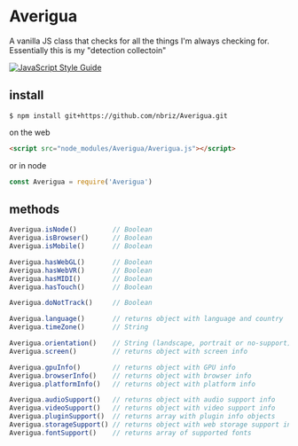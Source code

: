 # Averigua

A vanilla JS class that checks for all the things I'm always checking for. Essentially this is my "detection collectoin"

[![JavaScript Style Guide](https://cdn.rawgit.com/standard/standard/master/badge.svg)](https://github.com/standard/standard)

## install

```
$ npm install git+https://github.com/nbriz/Averigua.git
```

on the web
```HTML
<script src="node_modules/Averigua/Averigua.js"></script>
```

or in node
```js
const Averigua = require('Averigua')
```

## methods

```js
Averigua.isNode()         // Boolean
Averigua.isBrowser()      // Boolean
Averigua.isMobile()       // Boolean

Averigua.hasWebGL()       // Boolean
Averigua.hasWebVR()       // Boolean
Averigua.hasMIDI()        // Boolean
Averigua.hasTouch()       // Boolean

Averigua.doNotTrack()     // Boolean

Averigua.language()       // returns object with language and country
Averigua.timeZone()       // String

Averigua.orientation()    // String (landscape, portrait or no-support)
Averigua.screen()         // returns object with screen info

Averigua.gpuInfo()        // returns object with GPU info
Averigua.browserInfo()    // returns object with browser info
Averigua.platformInfo()   // returns object with platform info

Averigua.audioSupport()   // returns object with audio support info
Averigua.videoSupport()   // returns object with video support info
Averigua.pluginSupport()  // returns array with plugin info objects
Averigua.storageSupport() // returns object with web storage support info
Averigua.fontSupport()    // returns array of supported fonts
```

